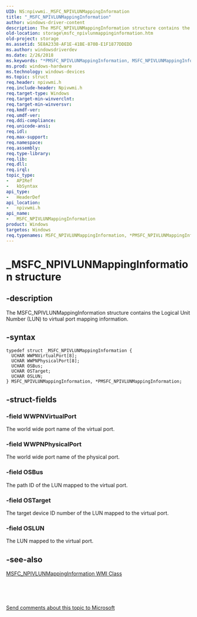 ```yaml
---
UID: NS:npivwmi._MSFC_NPIVLUNMappingInformation
title: "_MSFC_NPIVLUNMappingInformation"
author: windows-driver-content
description: The MSFC_NPIVLUNMappingInformation structure contains the Logical Unit Number (LUN) to virtual port mapping information.
old-location: storage\msfc_npivlunmappinginformation.htm
old-project: storage
ms.assetid: 5E8A2338-AF1E-41BE-870B-E1F1877DDEDD
ms.author: windowsdriverdev
ms.date: 2/26/2018
ms.keywords: "*PMSFC_NPIVLUNMappingInformation, MSFC_NPIVLUNMappingInformation, MSFC_NPIVLUNMappingInformation structure [Storage Devices], PMSFC_NPIVLUNMappingInformation, PMSFC_NPIVLUNMappingInformation structure pointer [Storage Devices], _MSFC_NPIVLUNMappingInformation, npivwmi/MSFC_NPIVLUNMappingInformation, npivwmi/PMSFC_NPIVLUNMappingInformation, storage.msfc_npivlunmappinginformation"
ms.prod: windows-hardware
ms.technology: windows-devices
ms.topic: struct
req.header: npivwmi.h
req.include-header: Npivwmi.h
req.target-type: Windows
req.target-min-winverclnt: 
req.target-min-winversvr: 
req.kmdf-ver: 
req.umdf-ver: 
req.ddi-compliance: 
req.unicode-ansi: 
req.idl: 
req.max-support: 
req.namespace: 
req.assembly: 
req.type-library: 
req.lib: 
req.dll: 
req.irql: 
topic_type:
-	APIRef
-	kbSyntax
api_type:
-	HeaderDef
api_location:
-	npivwmi.h
api_name:
-	MSFC_NPIVLUNMappingInformation
product: Windows
targetos: Windows
req.typenames: MSFC_NPIVLUNMappingInformation, *PMSFC_NPIVLUNMappingInformation
---
```


# _MSFC_NPIVLUNMappingInformation structure


## -description


The MSFC_NPIVLUNMappingInformation structure contains the Logical Unit Number (LUN) to virtual port mapping information.


## -syntax


````
typedef struct _MSFC_NPIVLUNMappingInformation {
  UCHAR WWPNVirtualPort[8];
  UCHAR WWPNPhysicalPort[8];
  UCHAR OSBus;
  UCHAR OSTarget;
  UCHAR OSLUN;
} MSFC_NPIVLUNMappingInformation, *PMSFC_NPIVLUNMappingInformation;
````


## -struct-fields




### -field WWPNVirtualPort

The world wide port name of the virtual port.


### -field WWPNPhysicalPort

The world wide port name of the physical port.


### -field OSBus

The path ID of the LUN  mapped to the virtual port.


### -field OSTarget

The target device ID number of the LUN mapped to the virtual port.


### -field OSLUN

The LUN mapped to the virtual port.


## -see-also

<a href="https://msdn.microsoft.com/library/windows/hardware/hh127627">MSFC_NPIVLUNMappingInformation WMI Class</a>



 

 

<a href="mailto:wsddocfb@microsoft.com?subject=Documentation%20feedback [storage\storage]:%20MSFC_NPIVLUNMappingInformation structure%20 RELEASE:%20(2/26/2018)&amp;body=%0A%0APRIVACY STATEMENT%0A%0AWe use your feedback to improve the documentation. We don't use your email address for any other purpose, and we'll remove your email address from our system after the issue that you're reporting is fixed. While we're working to fix this issue, we might send you an email message to ask for more info. Later, we might also send you an email message to let you know that we've addressed your feedback.%0A%0AFor more info about Microsoft's privacy policy, see http://privacy.microsoft.com/en-us/default.aspx." title="Send comments about this topic to Microsoft">Send comments about this topic to Microsoft</a>

